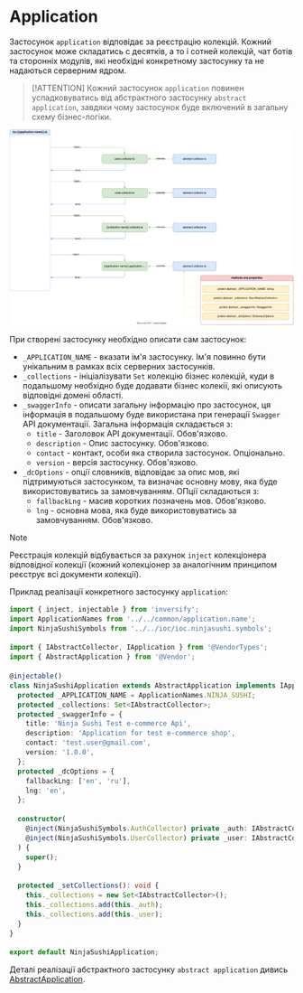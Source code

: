 # Application

Застосунок `application` відповідає за реєстрацію колекцій. Кожний застосунок може складатись с десятків, а то і сотней колекцій, чат ботів та сторонніх модулів, які необхідні конкретному застосунку та не надаються серверним ядром. 

> [!ATTENTION]
> Кожний застосунок `application` повинен успадковуватись від абстрактного застосунку `abstract application`, завдяки чому застосунок буде включений в загальну схему бізнес-логіки.

![AbstractApplicationList](./documents-png/application.svg)

При створені застосунку необхідно описати сам застосунок:
- `_APPLICATION_NAME` - вказати ім'я застосунку. Ім'я повинно бути унікальним в рамках всіх серверних застосунків.
- `_collections` - ініціалізувати `Set` колекцію бізнес колекцій, куди в подальшому необхідно буде додавати бізнес колекії, які описують відповідні домені області. 
- `_swaggerInfo` - описати загальну інформацію про застосунок, ця інформація в подальшому буде використана при генерації `Swagger` API документації. Загальна інформація складається з:
    - `title` - Заголовок API документації. Обов'язково.
    - `description` - Опис застосунку. Обов'язково.
    - `contact` - контакт, особи яка створила застосунок. Опціонально.
    - `version` - версія застосунку. Обов'язково.
- `_dcOptions` - опції словників, відповідає за опис мов, які підтримуються застосунком, та визначає основну мову, яка буде використовуватись за замовчуванням. ОПції складаються з:
    - `fallbackLng` - масив коротких позначень мов. Обов'язково.
    - `lng` - основна мова, яка буде використовуватись за замовчуванням. Обов'язково.


> [!NOTE]
> Реєстрація колекцій відбувається за рахунок `inject` колекціонера відповідної колекції (кожний колекціонер за аналогічним принципом реєструє всі документи колекції).

Приклад реалізації конкретного застосунку `application`: 

```typescript
import { inject, injectable } from 'inversify';
import ApplicationNames from '../../common/application.name';
import NinjaSushiSymbols from '../../ioc/ioc.ninjasushi.symbols';

import { IAbstractCollector, IApplication } from '@VendorTypes';
import { AbstractApplication } from '@Vendor';

@injectable()
class NinjaSushiApplication extends AbstractApplication implements IApplication {
  protected _APPLICATION_NAME = ApplicationNames.NINJA_SUSHI;
  protected _collections: Set<IAbstractCollector>;
  protected _swaggerInfo = {
    title: 'Ninja Sushi Test e-commerce Api',
    description: 'Application for test e-commerce shop',
    contact: 'test.user@gmail.com',
    version: '1.0.0',
  };
  protected _dcOptions = {
    fallbackLng: ['en', 'ru'],
    lng: 'en',
  };

  constructor(
    @inject(NinjaSushiSymbols.AuthCollector) private _auth: IAbstractCollector,
    @inject(NinjaSushiSymbols.UserCollector) private _user: IAbstractCollector
  ) {
    super();
  }

  protected _setCollections(): void {
    this._collections = new Set<IAbstractCollector>();
    this._collections.add(this._auth);
    this._collections.add(this._user);
  }
}

export default NinjaSushiApplication;
```

Деталі реалізації абстрактного застосунку `abstract application` дивись [AbstractApplication](../server-platform/abstract-documents.md#application).
